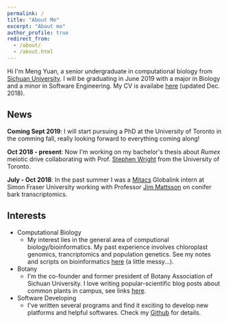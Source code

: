 ```yaml
---
permalink: /
title: "About Me"
excerpt: "About me"
author_profile: true
redirect_from: 
  - /about/
  - /about.html
---
```


Hi I'm Meng Yuan, a senior undergraduate in computational biology from [Sichuan University](http://en.scu.edu.cn/). I will be graduating in June 2019 with a major in Biology and a minor in Software Engineering. My CV is availabe [here](https://imengyuan.github.io/files/CV_MengYuan_Dec2018.pdf) (updated Dec. 2018).


## News

__Coming Sept 2019__: I will start pursuing a PhD at the University of Toronto in the comming fall, really looking forward to everything coming along!

__Oct 2018 - present__: Now I'm working on my bachelor's thesis about _Rumex_ meiotic drive collaborating with Prof. [Stephen Wright](http://www.eeb.utoronto.ca/people/d-faculty/Wright.htm?quot;%20title=) from the University of Toronto.

__July - Oct 2018__: In the past summer I was a [Mitacs](https://www.mitacs.ca/en/programs/globalink/globalink-research-internship) Globalink intern at Simon Fraser University working with Professor [Jim Mattsson](https://www.sfu.ca/biology/people/profiles/jmattsso.html) on conifer bark transcriptomics. 


## Interests
* Computational Biology
  * My interest lies in the general area of computional biology/bioinformatics. My past experience involves chloroplast genomics, trancriptomics and population genetics. See my notes and scripts on bioinformatics [here](https://github.com/imengyuan/Bioinfo-pipelines) (a little messy...).
* Botany
  * I'm the co-founder and former president of Botany Association of Sichuan University. I love writing popular-scientific blog posts about common plants in campus, see links [here](https://imengyuan.github.io/blog/2018-03-23-plant-articles/).
* Software Developing
  * I've written several programs and find it exciting to develop new platforms and helpful softwares. Check my [Github](https://github.com/imengyuan) for details.  





